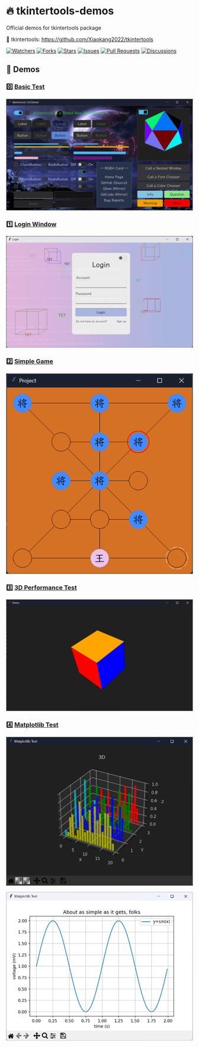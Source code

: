 # 🔥 tkintertools-demos

Official demos for tkintertools package

🚀 tkintertools: https://github.com/Xiaokang2022/tkintertools

<a href="https://github.com/Xiaokang2022/tkintertools-demos/watchers"><img alt="Watchers" src="https://img.shields.io/github/watchers/Xiaokang2022/tkintertools-demos?label=Watchers&logo=github&style=flat" title="Watchers" /></a>
<a href="https://github.com/Xiaokang2022/tkintertools-demos/forks"><img alt="Forks" src="https://img.shields.io/github/forks/Xiaokang2022/tkintertools-demos?label=Forks&logo=github&style=flat" title="Forks" /></a>
<a href="https://github.com/Xiaokang2022/tkintertools-demos/stargazers"><img alt="Stars" src="https://img.shields.io/github/stars/Xiaokang2022/tkintertools-demos?label=Stars&color=gold&logo=github&style=flat" title="Stars" /></a>
<a href="https://github.com/Xiaokang2022/tkintertools-demos/issues"><img alt="Issues" src="https://img.shields.io/github/issues/Xiaokang2022/tkintertools-demos?label=Issues&logo=github" title="Issues" /></a>
<a href="https://github.com/Xiaokang2022/tkintertools-demos/pulls"><img alt="Pull Requests" src="https://img.shields.io/github/issues-pr/Xiaokang2022/tkintertools-demos?label=Pull%20Requests&logo=github" title="Pull Requests" /></a>
<a href="https://github.com/Xiaokang2022/tkintertools-demos/discussions"><img alt="Discussions" src="https://img.shields.io/github/discussions/Xiaokang2022/tkintertools-demos?label=Discussions&logo=github" title="Discussions" /></a>
</p>

## 📑 Demos

### 0️⃣ [Basic Test](./demos/demo0/)

![demo0.png](./preview/demo0.png)

### 1️⃣ [Login Window](./demos/demo1/)

![demo1.png](./preview/demo1.png)

### 2️⃣ [Simple Game](./demos/demo2/)

![demo2.png](./preview/demo2.png)

### 3️⃣ [3D Performance Test](./demos/demo3/)

![demo3.png](./preview/demo3.png)

### 4️⃣ [Matplotlib Test](./demos/demo4/)

![demo4-1.png](./preview/demo4-1.png)

![demo4-2.png](./preview/demo4-2.png)
